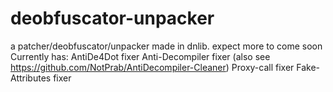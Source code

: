 # deobfuscator-unpacker
a patcher/deobfuscator/unpacker made in dnlib. expect more to come soon
Currently has:
AntiDe4Dot fixer
Anti-Decompiler fixer (also see https://github.com/NotPrab/AntiDecompiler-Cleaner)
Proxy-call fixer
Fake-Attributes fixer

